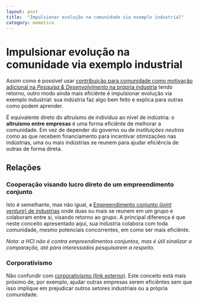 ```yaml
---
layout: post
title:  "Impulsionar evolução na comunidade via exemplo industrial"
category: memetica
---
```


# Impulsionar evolução na comunidade via exemplo industrial
Assim como é possível usar [contribuição para comunidade como motivação
adicional na _Pesquisa & Desenvolvimento_ na própria
industria](../2/contribuir-comunidade-incentiva-ped.md) tendo retorno, outro
modo ainda mais eficiênte é impulsionar evolução via exemplo industrial: sua
indústria faz algo bem feito e explica para outras como podem aprender.

É equivalente direto do altruísmo de indivíduo ao nível de indústria: o 
**altruísmo entre empresas** é uma forma eficiênte de melhorar a comunidade.
Em vez de depender do governo ou de _instituições neutras_ como as que recebem
financiamento para incentivar otimizações nas indústrias, uma ou mais indústrias
se reunem para ajudar eficiência de outras de forma direta.

## Relações

### Cooperação visando lucro direto de um empreendimento conjunto
Isto é semelhante, mas não igual, a [Empreendimento conjunto (_joint venture_)
de industrias](../3/empreendimento-conjunto.md) onde duas ou mais se reunem
em um grupo e colaboram entre si, visando retorno ao grupo. A principal
diferença é que neste conceito apresentado aqui, sua indústria colabora com
toda comunidade, mesmo potenciais concorrentes, em como ser mais eficiênte.

_Nota: a HCI não é contra empreendimentos conjuntos, mas é útil sinalizar a
comparação, até para interessados pesquisarem a respeito._

### Corporativismo
Não confundir com [corporativismo (link externo)](https://pt.wikipedia.org/wiki/Corporativismo).
Este conceito está mais próximo de, por exemplo, ajudar outras empresas serem
eficiêntes sem que isso implique em prejudicar outros setores industriais ou
a própria comunidade.
